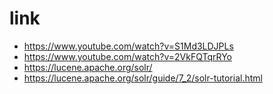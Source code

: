 # link

* https://www.youtube.com/watch?v=S1Md3LDJPLs
* https://www.youtube.com/watch?v=2VkFQTqrRYo
* https://lucene.apache.org/solr/
* https://lucene.apache.org/solr/guide/7_2/solr-tutorial.html
